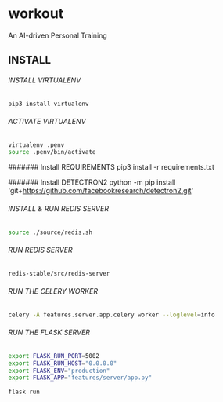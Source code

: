 # workout
An AI-driven Personal Training

## INSTALL

###### INSTALL VIRTUALENV
```bash
pip3 install virtualenv
```

###### ACTIVATE VIRTUALENV
```bash
virtualenv .penv
source .penv/bin/activate
```

####### Install REQUIREMENTS
pip3 install -r requirements.txt

####### Install DETECTRON2
python -m pip install 'git+https://github.com/facebookresearch/detectron2.git'

###### INSTALL & RUN REDIS SERVER
```bash
source ./source/redis.sh
```
###### RUN REDIS SERVER
```bash
redis-stable/src/redis-server
```

###### RUN THE CELERY WORKER
```bash
celery -A features.server.app.celery worker --loglevel=info
```

###### RUN THE FLASK SERVER
```bash
export FLASK_RUN_PORT=5002
export FLASK_RUN_HOST="0.0.0.0"
export FLASK_ENV="production"
export FLASK_APP="features/server/app.py"

flask run
```

